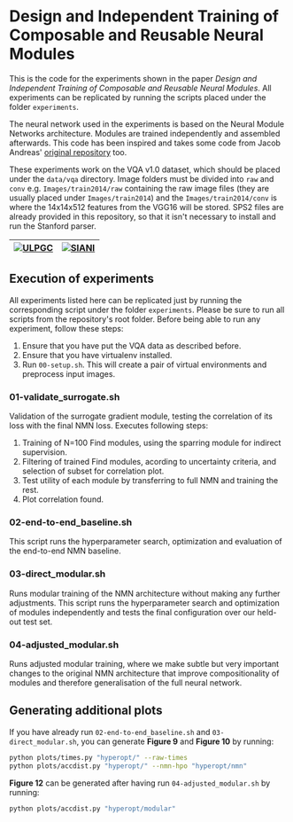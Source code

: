 # Design and Independent Training of Composable and Reusable Neural Modules

This is the code for the experiments shown in the paper _Design and Independent Training of Composable and Reusable Neural Modules_. All experiments can be replicated by running the scripts placed under the folder `experiments`.

The neural network used in the experiments is based on the Neural Module Networks architecture. Modules are trained independently and assembled afterwards. This code has been inspired and takes some code from Jacob Andreas' [original repository](https://github.com/jacobandreas/nmn2) too.

These experiments work on the VQA v1.0 dataset, which should be placed under the `data/vqa` directory. Image folders must be divided into `raw` and `conv` e.g. `Images/train2014/raw` containing the raw image files (they are usually placed under `Images/train2014`) and the `Images/train2014/conv` is where the 14x14x512 features from the VGG16 will be stored. SPS2 files are already provided in this repository, so that it isn't necessary to install and run the Stanford parser.

[![ULPGC](https://www.siani.es/files/multimedia/imagenes/web/logo_ulpgc.png "ULPGC")](https://www.ulpgc.es/) | [![SIANI](https://www.siani.es/files/multimedia/imagenes/web/logo_header.png "SIANI")](https://www.siani.es/)
| --- | --- |
 
## Execution of experiments

All experiments listed here can be replicated just by running the corresponding script under the folder `experiments`. Please be sure to run all scripts from the repository's root folder. Before being able to run any experiment, follow these steps:

1. Ensure that you have put the VQA data as described before.
2. Ensure that you have virtualenv installed.
3. Run `00-setup.sh`. This will create a pair of virtual environments and preprocess input images.

### 01-validate_surrogate.sh

Validation of the surrogate gradient module, testing the correlation of its loss with the final NMN loss. Executes following steps:

1. Training of N=100 Find modules, using the sparring module for indirect supervision.
2. Filtering of trained Find modules, acording to uncertainty criteria, and selection of subset for correlation plot.
3. Test utility of each module by transferring to full NMN and training the rest.
4. Plot correlation found.

### 02-end-to-end_baseline.sh

This script runs the hyperparameter search, optimization and evaluation of the end-to-end NMN baseline.

### 03-direct_modular.sh

Runs modular training of the NMN architecture without making any further adjustments. This script runs the hyperparameter search and optimization of modules independently and tests the final configuration over our held-out test set.

### 04-adjusted_modular.sh

Runs adjusted modular training, where we make subtle but very important changes to the original NMN architecture that improve compositionality of modules and therefore generalisation of the full neural network.

## Generating additional plots

If you have already run `02-end-to-end_baseline.sh` and `03-direct_modular.sh`, you can generate **Figure 9** and **Figure 10** by running:

```bash
python plots/times.py "hyperopt/" --raw-times
python plots/accdist.py "hyperopt/" --nmn-hpo "hyperopt/nmn"
```

**Figure 12** can be generated after having run `04-adjusted_modular.sh` by running:

```bash
python plots/accdist.py "hyperopt/modular"
```

